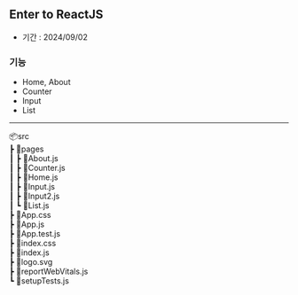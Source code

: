 ## Enter to ReactJS
- 기간 : 2024/09/02
  
### 기능
- Home, About
- Counter 
- Input
- List
  

---   
📦src  
 ┣ 📂pages  
 ┃ ┣ 📜About.js  
 ┃ ┣ 📜Counter.js  
 ┃ ┣ 📜Home.js  
 ┃ ┣ 📜Input.js  
 ┃ ┣ 📜Input2.js  
 ┃ ┗ 📜List.js  
 ┣ 📜App.css  
 ┣ 📜App.js  
 ┣ 📜App.test.js  
 ┣ 📜index.css  
 ┣ 📜index.js  
 ┣ 📜logo.svg  
 ┣ 📜reportWebVitals.js  
 ┗ 📜setupTests.js  